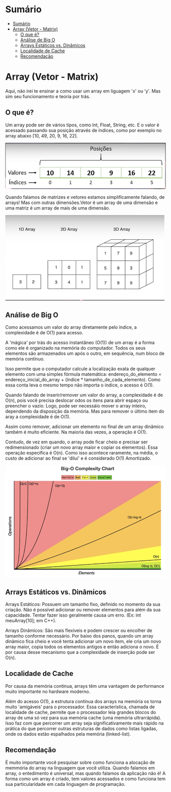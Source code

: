 # Sumário

- [Sumário](#sumário)
- [Array (Vetor - Matrix)](#array-vetor---matrix)
  - [O que é?](#o-que-é)
  - [Análise de Big O](#análise-de-big-o)
  - [Arrays Estáticos vs. Dinâmicos](#arrays-estáticos-vs-dinâmicos)
  - [Localidade de Cache](#localidade-de-cache)
  - [Recomendação](#recomendação)

# Array (Vetor - Matrix)

Aqui, não irei te ensinar a como usar um array em liguagem 'x' ou 'y'. Mas sim seu funcionamento e teoria por trás.

## O que é?

Um array pode ser de vários tipos, como Int, Float, String, etc. E o valor é acessado passando sua posição através de índices, como por exemplo no array abaixo [10, 49, 20, 9, 16, 22].

![alt text](media/image.png)

Quando falamos de matrizes e vetores estamos simplificamente falando, de arrays! Mas com outras dimensões.Vetor é um array de uma dimensão e uma matriz é um array de mais de uma dimensão.

![alt text](media/image-1.png)

## Análise de Big O

Como acessamos um valor do array diretamente pelo índice, a complexidade é de O(1) para acesso.

A 'mágica' por trás do acesso instantâneo (O(1)) de um array é a forma como ele é organizado na memória do computador. Todos os seus elementos são armazenados um após o outro, em sequência, num bloco de memória contínuo.

Isso permite que o computador calcule a localização exata de qualquer elemento com uma simples fórmula matemática: endereço_do_elemento = endereço_inicial_do_array + (índice * tamanho_de_cada_elemento). Como essa conta leva o mesmo tempo não importa o índice, o acesso é O(1).

Quando falando de inserir/remover um valor do array, a complexidade é de O(n), pois você precisa deslocar odos os itens para abrir espaço ou preencher o vazio. Logo, pode ser necessáio mover o array inteiro, dependendo da disposição da memória. Mas para remover o último item do aray a complexidade é de O(1).

Assim como remover, adicionar um elemento no final de um array dinâmico também é muito eficiente. Na maioria das vezes, a operação é O(1).

Contudo, de vez em quando, o array pode ficar cheio e precisar ser redimensionado (criar um novo array maior e copiar os elementos). Essa operação específica é O(n). Como isso acontece raramente, na média, o custo de adicionar ao final se 'dilui' e é considerado O(1) Amortizado.

![alt text](media/image-2.png)

## Arrays Estáticos vs. Dinâmicos

Arrays Estáticos: Possuem um tamanho fixo, definido no momento da sua criação. Não é possível adicionar ou remover elementos para além da sua capacidade. Tentar fazer isso geralmente causa um erro. (Ex: int meuArray[10]; em C++).

Arrays Dinâmicos: São mais flexíveis e podem crescer ou encolher de tamanho conforme necessário. Por baixo dos panos, quando um array dinâmico fica cheio e você tenta adicionar um novo item, ele cria um novo array maior, copia todos os elementos antigos e então adiciona o novo. É por causa desse mecanismo que a complexidade de inserção pode ser O(n).

## Localidade de Cache

Por causa da memória contínua, arrays têm uma vantagem de performance muito importante no hardware moderno.

Além do acesso O(1), a estrutura contínua dos arrays na memória os torna muito 'amigáveis' para o processador. Essa característica, chamada de localidade de cache, permite que o processador leia grandes blocos do array de uma só vez para sua memória cache (uma memória ultrarrápida). Isso faz com que percorrer um array seja significativamente mais rápido na prática do que percorrer outras estruturas de dados como listas ligadas, onde os dados estão espalhados pela memória (linked-list).

## Recomendação

É muito importante você pesquisar sobre como funciona a alocação de memmória do array na linguagem que você utiliza. Quando falamos em array, o entedimento é universal, mas quando falamos da aplicação não é! A forma como um array é criado, tem valores acessados e como funciona tem sua particularidade em cada linguagem de programação.
